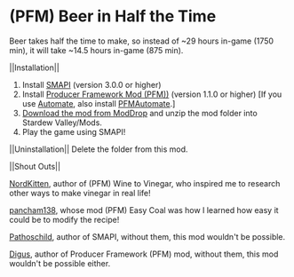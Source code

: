 # (PFM) Beer in Half the Time
Beer takes half the time to make, so instead of ~29 hours in-game (1750 min), it will take ~14.5 hours in-game (875 min).


||Installation||
1. Install <a href="https://smapi.io/">SMAPI</a> (version 3.0.0 or higher)
2. Install <a href="https://www.nexusmods.com/stardewvalley/mods/4970">Producer Framework Mod (PFM))</a> (version 1.1.0 or higher) [If you use <a href="https://www.nexusmods.com/stardewvalley/mods/1063?tab=files">Automate</a>, also install <a href="https://www.nexusmods.com/stardewvalley/mods/5038">PFMAutomate</a>.]
3. <a href="https://www.moddrop.com/stardew-valley/mods/1033671-beer-in-half-the-time">Download the mod from ModDrop</a> and unzip the mod folder into Stardew Valley/Mods.
4. Play the game using SMAPI!


||Uninstallation||
Delete the folder from this mod.


||Shout Outs||

<a href="https://www.nexusmods.com/stardewvalley/users/6110197?tab=user+files">NordKitten</a>, author of (PFM) Wine to Vinegar, who inspired me to research other ways to make vinegar in real life!

<a href="https://www.nexusmods.com/stardewvalley/users/58395491?tab=user+files">pancham138</a>, whose mod (PFM) Easy Coal was how I learned how easy it could be to modify the recipe!

<a href="https://www.nexusmods.com/stardewvalley/users/1552317?tab=user+files">Pathoschild</a>, author of SMAPI, without them, this mod wouldn't be possible.

<a href="https://www.nexusmods.com/stardewvalley/users/2186381?tab=user+files">Digus</a>, author of Producer Framework (PFM) mod, without them, this mod wouldn't be possible either.
